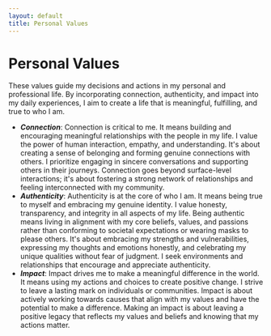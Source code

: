 ```yaml
---
layout: default
title: Personal Values
---
```


# Personal Values

These values guide my decisions and actions in my personal and professional life. By incorporating connection, authenticity, and impact into my daily experiences, I aim to create a life that is meaningful, fulfilling, and true to who I am.

* ***Connection***: Connection is critical to me. It means building and encouraging meaningful relationships with the people in my life. I value the power of human interaction, empathy, and understanding. It's about creating a sense of belonging and forming genuine connections with others. I prioritize engaging in sincere conversations and supporting others in their journeys. Connection goes beyond surface-level interactions; it's about fostering a strong network of relationships and feeling interconnected with my community.
* ***Authenticity***: Authenticity is at the core of who I am. It means being true to myself and embracing my genuine identity. I value honesty, transparency, and integrity in all aspects of my life. Being authentic means living in alignment with my core beliefs, values, and passions rather than conforming to societal expectations or wearing masks to please others. It's about embracing my strengths and vulnerabilities, expressing my thoughts and emotions honestly, and celebrating my unique qualities without fear of judgment. I seek environments and relationships that encourage and appreciate authenticity.
* ***Impact***: Impact drives me to make a meaningful difference in the world. It means using my actions and choices to create positive change. I strive to leave a lasting mark on individuals or communities. Impact is about actively working towards causes that align with my values and have the potential to make a difference. Making an impact is about leaving a positive legacy that reflects my values and beliefs and knowing that my actions matter.
